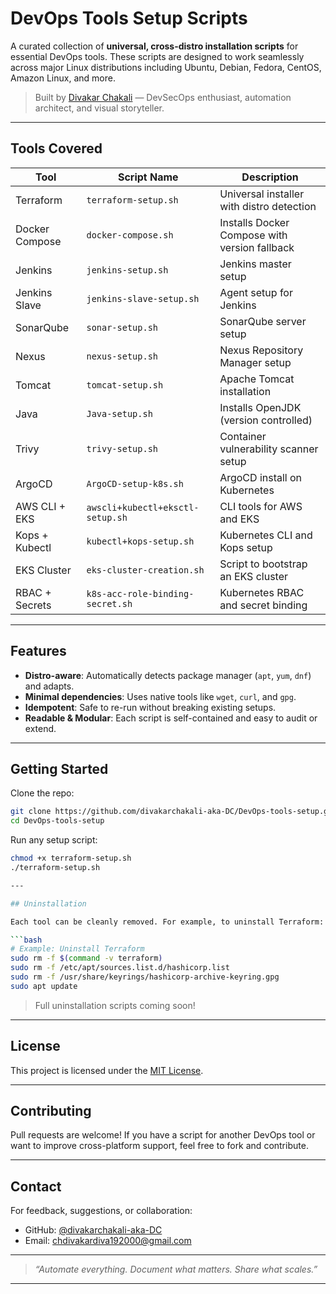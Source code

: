 # DevOps Tools Setup Scripts

A curated collection of **universal, cross-distro installation scripts** for essential DevOps tools. These scripts are designed to work seamlessly across major Linux distributions including Ubuntu, Debian, Fedora, CentOS, Amazon Linux, and more.

> Built by [Divakar Chakali](https://github.com/divakarchakali-aka-DC) — DevSecOps enthusiast, automation architect, and visual storyteller.

---

## Tools Covered

| Tool            | Script Name                        | Description                                      |
|-----------------|------------------------------------|--------------------------------------------------|
| Terraform       | `terraform-setup.sh`               | Universal installer with distro detection        |
| Docker Compose  | `docker-compose.sh`                | Installs Docker Compose with version fallback    |
| Jenkins         | `jenkins-setup.sh`                 | Jenkins master setup                             |
| Jenkins Slave   | `jenkins-slave-setup.sh`           | Agent setup for Jenkins                          |
| SonarQube       | `sonar-setup.sh`                   | SonarQube server setup                           |
| Nexus           | `nexus-setup.sh`                   | Nexus Repository Manager setup                   |
| Tomcat          | `tomcat-setup.sh`                  | Apache Tomcat installation                       |
| Java            | `Java-setup.sh`                    | Installs OpenJDK (version controlled)            |
| Trivy           | `trivy-setup.sh`                   | Container vulnerability scanner setup            |
| ArgoCD          | `ArgoCD-setup-k8s.sh`              | ArgoCD install on Kubernetes                     |
| AWS CLI + EKS   | `awscli+kubectl+eksctl-setup.sh`   | CLI tools for AWS and EKS                        |
| Kops + Kubectl  | `kubectl+kops-setup.sh`            | Kubernetes CLI and Kops setup                    |
| EKS Cluster     | `eks-cluster-creation.sh`          | Script to bootstrap an EKS cluster               |
| RBAC + Secrets  | `k8s-acc-role-binding-secret.sh`   | Kubernetes RBAC and secret binding               |

---

## Features

- **Distro-aware**: Automatically detects package manager (`apt`, `yum`, `dnf`) and adapts.
- **Minimal dependencies**: Uses native tools like `wget`, `curl`, and `gpg`.
- **Idempotent**: Safe to re-run without breaking existing setups.
- **Readable & Modular**: Each script is self-contained and easy to audit or extend.

---

## Getting Started

Clone the repo:

```bash
git clone https://github.com/divakarchakali-aka-DC/DevOps-tools-setup.git
cd DevOps-tools-setup
```

Run any setup script:

```bash
chmod +x terraform-setup.sh
./terraform-setup.sh

---

## Uninstallation

Each tool can be cleanly removed. For example, to uninstall Terraform:

```bash
# Example: Uninstall Terraform
sudo rm -f $(command -v terraform)
sudo rm -f /etc/apt/sources.list.d/hashicorp.list
sudo rm -f /usr/share/keyrings/hashicorp-archive-keyring.gpg
sudo apt update
```

> Full uninstallation scripts coming soon!

---

## License

This project is licensed under the [MIT License](./LICENSE).

---

## Contributing

Pull requests are welcome! If you have a script for another DevOps tool or want to improve cross-platform support, feel free to fork and contribute.

---

## Contact

For feedback, suggestions, or collaboration:
- GitHub: [@divakarchakali-aka-DC](https://github.com/divakarchakali-aka-DC)
- Email: chdivakardiva192000@gmail.com

---

> _“Automate everything. Document what matters. Share what scales.”_

---
